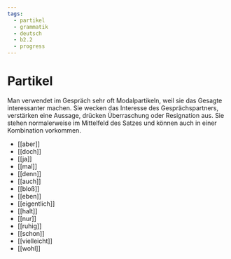 ```yaml
---
tags:
  - partikel
  - grammatik
  - deutsch
  - b2.2
  - progress
---
```


# Partikel

Man verwendet im Gespräch sehr oft Modalpartikeln, weil sie das Gesagte interessanter machen. Sie wecken das Interesse des Gesprächspartners, verstärken eine Aussage, drücken Überraschung oder Resignation aus. Sie stehen normalerweise im Mittelfeld des Satzes und können auch in einer Kombination vorkommen.  

- [[aber]]
- [[doch]]
- [[ja]]
- [[mal]]
- [[denn]]
- [[auch]]
- [[bloß]]
- [[eben]]
- [[eigentlich]]
- [[halt]]
- [[nur]]
- [[ruhig]]
- [[schon]]
- [[vielleicht]]
- [[wohl]]
